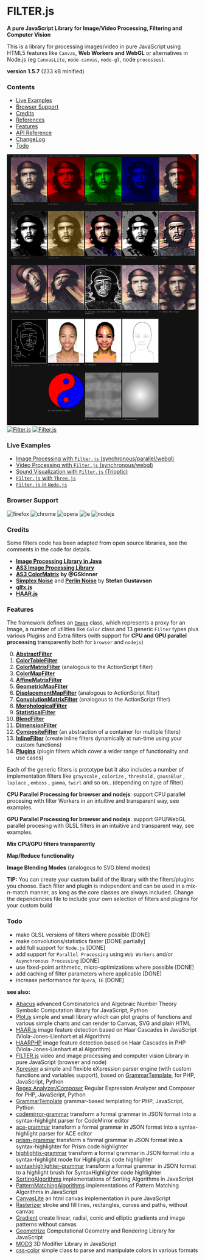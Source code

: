 # FILTER.js


**A pure JavaScript Library for Image/Video Processing, Filtering and Computer Vision**


This is a library for processing images/video in pure JavaScript using HTML5 features like `Canvas`, **Web Workers and WebGL** or alternatives in Node.js (eg `CanvasLite`, `node-canvas`, `node-gl`, node `processes`).


**version 1.5.7** (233 kB minified)


### Contents

* [Live Examples](#live-examples)
* [Browser Support](#browser-support)
* [Credits](#credits)
* [References](/references.md)
* [Features](#features)
* [API Reference](/api-reference.md)
* [ChangeLog](/changelog.md)
* [Todo](#todo)


[![Filter.js](/screenshots/filters-image-process.png)](https://foo123.github.io/examples/filter/)
[![Filter.js](/screenshots/filters-video-process.png)](https://foo123.github.io/examples/filter-video/)
[![Filter.js](/screenshots/filter-sound-vis.png)](https://foo123.github.io/examples/filter-sound/)



### Live Examples
* [Image Processing with `Filter.js` (synchronous/parallel/webgl)](https://foo123.github.io/examples/filter/)
* [Video Processing with `Filter.js` (synchronous/webgl)](https://foo123.github.io/examples/filter-video/)
* [Sound Visualization with `Filter.js` (Trioptic)](https://foo123.github.io/examples/filter-sound/)
* [`Filter.js` with `Three.js`](https://foo123.github.io/examples/filter-three/)
* [`Filter.js` in `Node.js`](/examples/node)


### Browser Support

![firefox](/screenshots/firefox.png) ![chrome](/screenshots/chrome.png) ![opera](/screenshots/opera.png) ![ie](/screenshots/ie.png) ![nodejs](/screenshots/node.png)


### Credits

Some filters code has been adapted from open source libraries, see the comments in the code for details.

* [**Image Processing Library in Java**](http://www.jhlabs.com/ip/filters/)
* [**AS3 Image Processing Library**](http://je2050.de/imageprocessing/)
* [**AS3 ColorMatrix**](http://gskinner.com/blog/archives/2007/12/colormatrix_cla.html) **by @GSkinner**
* [**Simplex Noise**](https://github.com/kev009/craftd/blob/master/plugins/survival/mapgen/noise/simplexnoise1234.c) and [**Perlin Noise**](https://github.com/kev009/craftd/blob/master/plugins/survival/mapgen/noise/noise1234.c) by **Stefan Gustavson**
* [**glfx.js**](https://github.com/evanw/glfx.js)
* [**HAAR.js**](https://github.com/foo123/HAAR.js)


### Features

The framework defines an [`Image`](/api-reference.md#image-class) class, which represents a proxy for an Image, a number of utilities like `Color` class and 13 generic `Filter` types plus various Plugins and Extra filters (with support for **CPU and GPU parallel processing** transparently both for `browser` and `nodejs`)

0. [**AbstractFilter**](/api-reference.md#generic-abstract-filter)
1. [**ColorTableFilter**](/api-reference.md#color-table-filter)
2. [**ColorMatrixFilter**](/api-reference.md#color-matrix-filter) (analogous to the ActionScript filter)
3. [**ColorMapFilter**](/api-reference.md#color-map-filter)
4. [**AffineMatrixFilter**](/api-reference.md#affine-matrix-filter)
5. [**GeometricMapFilter**](/api-reference.md#geometric-map-filter)
6. [**DisplacementMapFilter**](/api-reference.md#displacement-map-filter) (analogous to ActionScript filter)
7. [**ConvolutionMatrixFilter**](/api-reference.md#convolution-matrix-filter) (analogous to the ActionScript filter)
8. [**MorphologicalFilter**](/api-reference.md#morphological-filter)
9. [**StatisticalFilter**](/api-reference.md#statistical-filter)
10. [**BlendFilter**](/api-reference.md#blend-filter)
11. [**DimensionFilter**](/api-reference.md#dimension-filter)
12. [**CompositeFilter**](/api-reference.md#composite-filter) (an abstraction of a container for multiple filters)
13. [**InlineFilter**](/api-reference.md#inline-filter) (create inline filters dynamically at run-time using your custom functions)
14. [**Plugins**](/api-reference.md#plugins-and-extra-filters) (plugin filters which cover a wider range of functionality and use cases)


Each of the generic filters is prototype but it also includes a number of implementation filters like  `grayscale` , `colorize` , `threshold` , `gaussBlur` , `laplace` , `emboss` , `gamma`, `twirl` and so on.. (depending on type of filter)


**CPU Parallel Processing for browser and nodejs**: support CPU parallel procesing with filter Workers in an intuitive and transparent way, see examples.

**GPU Parallel Processing for browser and nodejs**: support GPU/WebGL parallel procesing with GLSL filters in an intuitive and transparent way, see examples.

**Mix CPU/GPU filters transparently**

**Map/Reduce functionality**

**Image Blending Modes** (analogous to SVG blend modes)


**TIP:**  You can create your custom build of the library with the filters/plugins you choose.
Each filter and plugin is independent and can be used in a mix-n-match manner, as long as the core classes are always included.
Change the dependencies file to include your own selection of filters and plugins for your custom build

### Todo
* make GLSL versions of filters where possible [DONE]
* make convolutions/statistics faster [DONE partially]
* add full support for `Node.js` [DONE]
* add support for `Parallel Processing` using `Web Workers` and/or `Asynchronous Processing` [DONE]
* use fixed-point arithmetic, micro-optimizations where possible [DONE]
* add caching of filter parameters where applicable [DONE]
* increase performance for `Opera`, `IE`  [DONE]

**see also:**

* [Abacus](https://github.com/foo123/Abacus) advanced Combinatorics and Algebraic Number Theory Symbolic Computation library for JavaScript, Python
* [Plot.js](https://github.com/foo123/Plot.js) simple and small library which can plot graphs of functions and various simple charts and can render to Canvas, SVG and plain HTML
* [HAAR.js](https://github.com/foo123/HAAR.js) image feature detection based on Haar Cascades in JavaScript (Viola-Jones-Lienhart et al Algorithm)
* [HAARPHP](https://github.com/foo123/HAARPHP) image feature detection based on Haar Cascades in PHP (Viola-Jones-Lienhart et al Algorithm)
* [FILTER.js](https://github.com/foo123/FILTER.js) video and image processing and computer vision Library in pure JavaScript (browser and node)
* [Xpresion](https://github.com/foo123/Xpresion) a simple and flexible eXpression parser engine (with custom functions and variables support), based on [GrammarTemplate](https://github.com/foo123/GrammarTemplate), for PHP, JavaScript, Python
* [Regex Analyzer/Composer](https://github.com/foo123/RegexAnalyzer) Regular Expression Analyzer and Composer for PHP, JavaScript, Python
* [GrammarTemplate](https://github.com/foo123/GrammarTemplate) grammar-based templating for PHP, JavaScript, Python
* [codemirror-grammar](https://github.com/foo123/codemirror-grammar) transform a formal grammar in JSON format into a syntax-highlight parser for CodeMirror editor
* [ace-grammar](https://github.com/foo123/ace-grammar) transform a formal grammar in JSON format into a syntax-highlight parser for ACE editor
* [prism-grammar](https://github.com/foo123/prism-grammar) transform a formal grammar in JSON format into a syntax-highlighter for Prism code highlighter
* [highlightjs-grammar](https://github.com/foo123/highlightjs-grammar) transform a formal grammar in JSON format into a syntax-highlight mode for Highlight.js code highlighter
* [syntaxhighlighter-grammar](https://github.com/foo123/syntaxhighlighter-grammar) transform a formal grammar in JSON format to a highlight brush for SyntaxHighlighter code highlighter
* [SortingAlgorithms](https://github.com/foo123/SortingAlgorithms) implementations of Sorting Algorithms in JavaScript
* [PatternMatchingAlgorithms](https://github.com/foo123/PatternMatchingAlgorithms) implementations of Pattern Matching Algorithms in JavaScript
* [CanvasLite](https://github.com/foo123/CanvasLite) an html canvas implementation in pure JavaScript
* [Rasterizer](https://github.com/foo123/Rasterizer) stroke and fill lines, rectangles, curves and paths, without canvas
* [Gradient](https://github.com/foo123/Gradient) create linear, radial, conic and elliptic gradients and image patterns without canvas
* [Geometrize](https://github.com/foo123/Geometrize) Computational Geometry and Rendering Library for JavaScript
* [MOD3](https://github.com/foo123/MOD3) 3D Modifier Library in JavaScript
* [css-color](https://github.com/foo123/css-color) simple class to parse and manipulate colors in various formats

